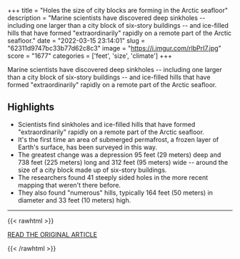 +++
title = "Holes the size of city blocks are forming in the Arctic seafloor"
description = "Marine scientists have discovered deep sinkholes -- including one larger than a city block of six-story buildings -- and ice-filled hills that have formed \"extraordinarily\" rapidly on a remote part of the Arctic seafloor."
date = "2022-03-15 23:14:01"
slug = "62311d9747bc33b77d62c8c3"
image = "https://i.imgur.com/rlbPrI7.jpg"
score = "1677"
categories = ['feet', 'size', 'climate']
+++

Marine scientists have discovered deep sinkholes -- including one larger than a city block of six-story buildings -- and ice-filled hills that have formed \"extraordinarily\" rapidly on a remote part of the Arctic seafloor.

## Highlights

- Scientists find sinkholes and ice-filled hills that have formed "extraordinarily" rapidly on a remote part of the Arctic seafloor.
- It's the first time an area of submerged permafrost, a frozen layer of Earth's surface, has been surveyed in this way.
- The greatest change was a depression 95 feet (29 meters) deep and 738 feet (225 meters) long and 312 feet (95 meters) wide -- around the size of a city block made up of six-story buildings.
- The researchers found 41 steeply sided holes in the more recent mapping that weren't there before.
- They also found "numerous" hills, typically 164 feet (50 meters) in diameter and 33 feet (10 meters) high.

---

{{< rawhtml >}}
  <p class="article-category">
    <a target="_blank" href="https://www.cnn.com/2022/03/14/world/arctic-seafloor-holes-permafrost-scn/index.html">READ THE ORIGINAL ARTICLE</a>
  </p>
{{< /rawhtml >}}
